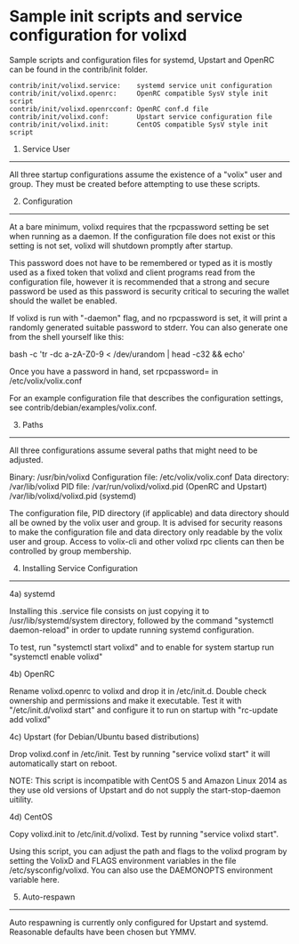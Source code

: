 Sample init scripts and service configuration for volixd
==========================================================

Sample scripts and configuration files for systemd, Upstart and OpenRC
can be found in the contrib/init folder.

    contrib/init/volixd.service:    systemd service unit configuration
    contrib/init/volixd.openrc:     OpenRC compatible SysV style init script
    contrib/init/volixd.openrcconf: OpenRC conf.d file
    contrib/init/volixd.conf:       Upstart service configuration file
    contrib/init/volixd.init:       CentOS compatible SysV style init script

1. Service User
---------------------------------

All three startup configurations assume the existence of a "volix" user
and group.  They must be created before attempting to use these scripts.

2. Configuration
---------------------------------

At a bare minimum, volixd requires that the rpcpassword setting be set
when running as a daemon.  If the configuration file does not exist or this
setting is not set, volixd will shutdown promptly after startup.

This password does not have to be remembered or typed as it is mostly used
as a fixed token that volixd and client programs read from the configuration
file, however it is recommended that a strong and secure password be used
as this password is security critical to securing the wallet should the
wallet be enabled.

If volixd is run with "-daemon" flag, and no rpcpassword is set, it will
print a randomly generated suitable password to stderr.  You can also
generate one from the shell yourself like this:

bash -c 'tr -dc a-zA-Z0-9 < /dev/urandom | head -c32 && echo'

Once you have a password in hand, set rpcpassword= in /etc/volix/volix.conf

For an example configuration file that describes the configuration settings,
see contrib/debian/examples/volix.conf.

3. Paths
---------------------------------

All three configurations assume several paths that might need to be adjusted.

Binary:              /usr/bin/volixd
Configuration file:  /etc/volix/volix.conf
Data directory:      /var/lib/volixd
PID file:            /var/run/volixd/volixd.pid (OpenRC and Upstart)
                     /var/lib/volixd/volixd.pid (systemd)

The configuration file, PID directory (if applicable) and data directory
should all be owned by the volix user and group.  It is advised for security
reasons to make the configuration file and data directory only readable by the
volix user and group.  Access to volix-cli and other volixd rpc clients
can then be controlled by group membership.

4. Installing Service Configuration
-----------------------------------

4a) systemd

Installing this .service file consists on just copying it to
/usr/lib/systemd/system directory, followed by the command
"systemctl daemon-reload" in order to update running systemd configuration.

To test, run "systemctl start volixd" and to enable for system startup run
"systemctl enable volixd"

4b) OpenRC

Rename volixd.openrc to volixd and drop it in /etc/init.d.  Double
check ownership and permissions and make it executable.  Test it with
"/etc/init.d/volixd start" and configure it to run on startup with
"rc-update add volixd"

4c) Upstart (for Debian/Ubuntu based distributions)

Drop volixd.conf in /etc/init.  Test by running "service volixd start"
it will automatically start on reboot.

NOTE: This script is incompatible with CentOS 5 and Amazon Linux 2014 as they
use old versions of Upstart and do not supply the start-stop-daemon uitility.

4d) CentOS

Copy volixd.init to /etc/init.d/volixd. Test by running "service volixd start".

Using this script, you can adjust the path and flags to the volixd program by
setting the VolixD and FLAGS environment variables in the file
/etc/sysconfig/volixd. You can also use the DAEMONOPTS environment variable here.

5. Auto-respawn
-----------------------------------

Auto respawning is currently only configured for Upstart and systemd.
Reasonable defaults have been chosen but YMMV.
